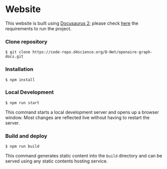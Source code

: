 # Website

This website is built using [Docusaurus 2](https://docusaurus.io/); please check [here](https://docusaurus.io/docs/installation#requirements) the requirements to run the project.

### Clone repository
```
$ git clone https://code-repo.d4science.org/D-Net/openaire-graph-docs.git
```

### Installation

```
$ npm install
```

### Local Development

```
$ npm run start
```

This command starts a local development server and opens up a browser window. Most changes are reflected live without having to restart the server.

### Build and deploy

```
$ npm run build
```

This command generates static content into the `build` directory and can be served using any static contents hosting service.

